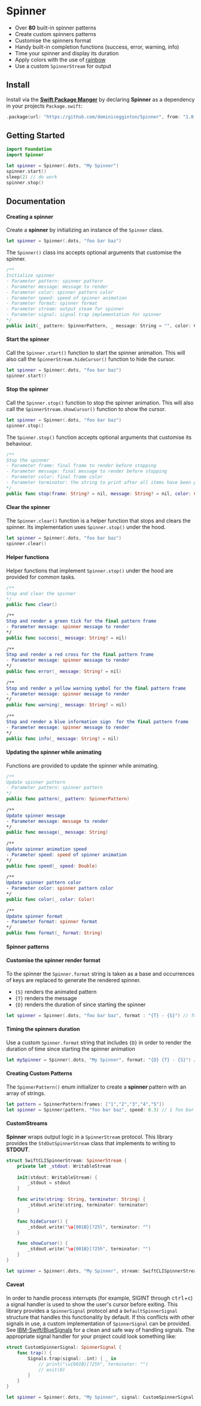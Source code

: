 # Spinner

- Over **80** built-in spinner patterns
- Create custom spinners patterns
- Customise the spinners format
- Handy built-in completion functions (success, error, warning, info)
- Time your spinner and display its duration
- Apply colors with the use of [rainbow](https://github.com/onevcat/Rainbow)
- Use a custom `SpinnerStream` for output

## Install

Install via the [**Swift Package Manger**](https://swift.org/package-manager/) by declaring **Spinner** as a dependency in your projects `Package.swift`:

``` swift
.package(url: "https://github.com/dominicegginton/Spinner", from: "1.0.0")
```


## Getting Started

``` swift
import Foundation
import Spinner

let spinner = Spinner(.dots, "My Spinner")
spinner.start()
sleep(2) // do work
spinner.stop()
```

## Documentation

#### Creating a spinner

Create a **spinner** by initializing an instance of the `Spinner` class. 

``` swift
let spinner = Spinner(.dots, "foo bar baz")
```

The `Spinner()` class ins accepts optional arguments that customise the spinner.

``` swift
/**
Initialize spinner
- Parameter pattern: spinner pattern
- Parameter message: message to render
- Parameter color: spinner pattern color
- Parameter speed: speed of spinner animation
- Parameter format: spinner format
- Parameter stream: output steam for spinner
- Parameter signal: signal trap implementation for spinner
*/
public init(_ pattern: SpinnerPattern, _ message: String = "", color: Color = .default, speed: Double? = nil, format: String = "{S} {T}", stream: SpinnerStream? = nil, signal: SpinnerSignal? = nil)
```

#### Start the spinner

Call the `Spinner.start()` function to start the spinner animation. This will also call the `SpinnerStream.hideCursor()` function to hide the cursor.

``` swift
let spinner = Spinner(.dots, "foo bar baz")
spinner.start()
```

#### Stop the spinner

Call the `Spinner.stop()` function to stop the spinner animation. This will also call the `SpinnerStream.showCursor()` function to show the cursor.

``` swift
let spinner = Spinner(.dots, "foo bar baz")
spinner.stop()
```

The `Spinner.stop()` function accepts optional arguments that customise its behaviour.

``` swift
/**
Stop the spinner
- Parameter frame: final frame to render before stopping
- Parameter message: final message to render before stopping
- Parameter color: final frame color
- Parameter terminator: the string to print after all items have been printed
*/
public func stop(frame: String? = nil, message: String? = nil, color: Color? = nil, terminator: String = "\n")
```

#### Clear the spinner

The `Spinner.clear()` function is a helper function that stops and clears the spinner. Its implementation uses `Spinner.stop()` under the hood.

``` swift
let spinner = Spinner(.dots, "foo bar baz")
spinner.clear()
```

#### Helper functions

Helper functions that implement `Spinner.stop()` under the hood are provided for common tasks.

``` swift
/**
Stop and clear the spinner
*/
public func clear()

/**
Stop and render a green tick for the final pattern frame
- Parameter message: spinner message to render
*/
public func success(_ message: String? = nil)
    
/**
Stop and render a red cross for the final pattern frame
- Parameter message: spinner message to render
*/
public func error(_ message: String? = nil)
    
/**
Stop and render a yellow warning symbol for the final pattern frame
- Parameter message: spinner message to render
*/
public func warning(_ message: String? = nil)
    
/**
Stop and render a blue information sign  for the final pattern frame
- Parameter message: spinner message to render
*/
public func info(_ message: String? = nil)
```

#### Updating the spinner while animating

Functions are provided to update the spinner while animating.

``` swift
/**
Update spinner pattern
- Parameter pattern: spinner pattern
*/
public func pattern(_ pattern: SpinnerPattern)
    
/**
Update spinner message
- Parameter message: message to render
*/
public func message(_ message: String)
    
/**
Update spinner animation speed
- Parameter speed: speed of spinner animation
*/
public func speed(_ speed: Double)
    
/**
Update spinner pattern color
- Parameter color: spinner pattern color
*/
public func color(_ color: Color)
    
/**
Update spinner format
- Parameter format: spinner format
*/
public func format(_ format: String)
```

#### Spinner patterns


#### Customise the spinner render format

To the spinner the `Spinner.format` string is taken as a base and occurrences of keys are replaced to generate the rendered spinner.

- `{S}` renders the animated pattern
- `{T}` renders the message
- `{D}` renders the duration of since starting the spinner

``` swift
let spinner = Spinner(.dots, "foo bar baz", format : "{T} - {S}") // foo bar baz - ⠧
```

#### Timing the spinners duration

Use a custom `Spinner.format` string that includes `{D}` in order to render the duration of time since starting the spinner animation

```swift
let mySpinner = Spinner(.dots, "My Spinner", format: "{D} {T} - {S}") // 8s ⠧ My Spinner
```

#### Creating Custom Patterns

The `SpinnerPattern()` enum initializer to create a **spinner** pattern with an array of strings.

``` swift
let pattern = SpinnerPattern(frames: ["1","2","3","4","5"])
let spinner = Spinner(pattern, "foo bar baz", speed: 0.3) // 1 foo bar baz
```

#### CustomStreams

**Spinner** wraps output logic in a `SpinnerStream` protocol. This library provides the `StdOutSpinnerStream` class that implements to writing to **STDOUT**.

``` swift
struct SwiftCLISpinnerStream: SpinnerStream {
    private let _stdout: WritableStream
  
    init(stdout: WritableStream) {
        _stdout = stdout
    }

    func write(string: String, terminator: String) {
        _stdout.write(string, terminator: terminator)
    }

    func hideCursor() {
        _stdout.write("\u{001B}[?25l", terminator: "")
    }

    func showCursor() {
        _stdout.write("\u{001B}[?25h", terminator: "")
    }
}

let spinner = Spinner(.dots, "My Spinner", stream: SwiftCLISpinnerStream(stdout: stdout))
```

#### Caveat

In order to handle process interrupts (for example, SIGINT through <kbd>ctrl</kbd>+<kbd>c</kbd>) a signal handler is used to show the user's cursor before exiting. This library provides a `SpinnerSignal` protocol and a `DefaultSpinnerSignal` structure that handles this functionality by default. If this conflicts with other signals in use, a custom implementation of `SpinnerSignal` can be provided. See [IBM-Swift/BlueSignals](https://github.com/IBM-Swift/BlueSignals) for a clean and safe way of handling signals. The appropriate signal handler for your project could look something like:

``` swift
struct CustomSpinnerSignal: SpinnerSignal {
    func trap() {
        Signals.trap(signal: .int) { _ in
            // print("\u{001B}[?25h", terminator: "")
            // exit(0)
        }
    }
}

let spinner = Spinner(.dots, "My Spinner", signal: CustomSpinnerSignal())
```
